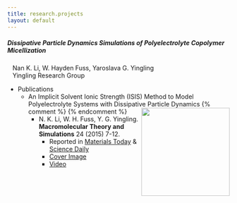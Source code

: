 ```yaml
---
title: research.projects
layout: default
---
```


##### Dissipative Particle Dynamics Simulations of Polyelectrolyte Copolymer Micellization
&nbsp;&nbsp; Nan K. Li, W. Hayden Fuss, Yaroslava G. Yingling   
&nbsp;&nbsp; Yingling Research Group  

+ Publications    
  + An Implicit Solvent Ionic Strength (ISIS) Method to Model Polyelectrolyte Systems with Dissipative Particle Dynamics {% comment %} <img src="hd_micelles.jp2" style="height:200px" align="right" > {% endcomment %}
      - N. K. Li, W. H. Fuss, Y. G. Yingling. **Macromolecular Theory and Simulations** 24 (2015) 7-12.   
        + Reported in [Materials Today](http://www.materialstoday.com/computation-theory/news/modeling-helps-explain-polyelectrolyte-systems/) & [Science Daily](http://www.sciencedaily.com/releases/2014/08/140821090645.htm?utm_source=feedburner&utm_medium=feed&utm_campaign=Feed%3A+sciencedaily+%28Latest+Science+News+--+ScienceDaily%29)
        + [Cover Image](http://onlinelibrary.wiley.com/doi/10.1002/mats.201570001/abstract)
        + [Video](https://www.youtube.com/watch?v=HdY7VqgWzzA)